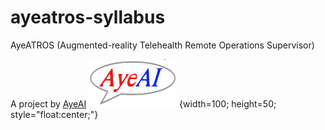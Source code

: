 # ayeatros-syllabus

AyeATROS (Augmented-reality Telehealth Remote Operations Supervisor) 

A project by [AyeAI](https://ayeai.xyz)
![AyeAI Logo](https://raw.githubusercontent.com/ayevh/ayeatros-syllabus/master/cropped-AyeAI-logo-cropped-tm-150x150-v2.0.svg-1.png) {width=100; height=50; style="float:center;"}


